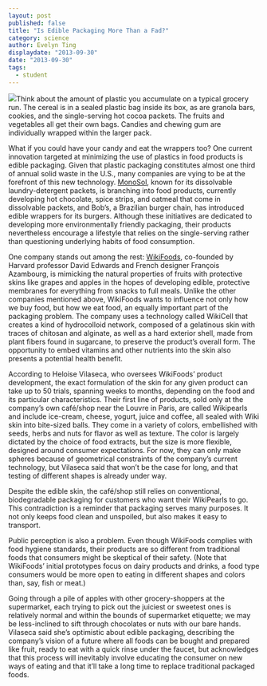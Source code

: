 ```yaml
---
layout: post
published: false
title: "Is Edible Packaging More Than a Fad?"
category: science
author: Evelyn Ting
displaydate: "2013-09-30"
date: "2013-09-30"
tags: 
  - student
---
```


![](http://celebrationcakesmex.files.wordpress.com/2013/07/6647.jpg)Think about the amount of plastic you accumulate on a typical grocery run. The cereal is in a sealed plastic bag inside its box, as are granola bars, cookies, and the single-serving hot cocoa packets. The fruits and vegetables all get their own bags. Candies and chewing gum are individually wrapped within the larger pack.

What if you could have your candy and eat the wrappers too? One current innovation targeted at minimizing the use of plastics in food products is edible packaging. Given that plastic packaging constitutes almost one third of annual solid waste in the U.S., many companies are vying to be at the forefront of this new technology. [MonoSol](http://www.fastcompany.com/1812661/monosol-creates-innovative-dissolvable-packaging-combat-waste), known for its dissolvable laundry-detergent packets, is branching into food products, currently developing hot chocolate, spice strips, and oatmeal that come in dissolvable packets, and Bob’s, a Brazilian burger chain, has introduced edible wrappers for its burgers. Although these initiatives are dedicated to developing more environmentally friendly packaging, their products nevertheless encourage a lifestyle that relies on the single-serving rather than questioning underlying habits of food consumption.

One company stands out among the rest: [WikiFoods](http://www.wikipearl.com/#wikipearl), co-founded by Harvard professor David Edwards and French designer François Azambourg, is mimicking the natural properties of fruits with protective skins like grapes and apples in the hopes of developing edible, protective membranes for everything from snacks to full meals. Unlike the other companies mentioned above, WikiFoods wants to influence not only how we buy food, but how we eat food, an equally important part of the packaging problem. The company uses a technology called WikiCell that creates a kind of hydrocolloid network, composed of a gelatinous skin with traces of chitosan and alginate, as well as a hard exterior shell, made from plant fibers found in sugarcane, to preserve the product’s overall form. The opportunity to embed vitamins and other nutrients into the skin also presents a potential health benefit.
 
According to Heloise Vilaseca, who oversees WikiFoods’ product development, the exact formulation of the skin for any given product can take up to 50 trials, spanning weeks to months, depending on the food and its particular characteristics. Their first line of products, sold only at the company’s own café/shop near the Louvre in Paris, are called Wikipearls and include ice-cream, cheese, yogurt, juice and coffee, all sealed with Wiki skin into bite-sized balls. They come in a variety of colors, embellished with seeds, herbs and nuts for flavor as well as texture. The color is largely dictated by the choice of food extracts, but the size is more flexible, designed around consumer expectations. For now, they can only make spheres because of geometrical constraints of the company’s current technology, but Vilaseca said that won’t be the case for long, and that testing of different shapes is already under way.     

Despite the edible skin, the café/shop still relies on conventional, biodegradable packaging for customers who want their WikiPearls to go. This contradiction is a reminder that packaging serves many purposes. It not only keeps food clean and unspoiled, but also makes it easy to transport. 

Public perception is also a problem. Even though WikiFoods complies with food hygiene standards, their products are so different from traditional foods that consumers might be skeptical of their safety. (Note that WikiFoods’ initial prototypes focus on dairy products and drinks, a food type consumers would be more open to eating in different shapes and colors than, say, fish or meat.)

Going through a pile of apples with other grocery-shoppers at the supermarket, each trying to pick out the juiciest or sweetest ones is relatively normal and within the bounds of supermarket etiquette; we may be less-inclined to sift through chocolates or nuts with our bare hands. Vilaseca said she’s optimistic about edible packaging, describing the company’s vision of a future where all foods can be bought and prepared like fruit, ready to eat with a quick rinse under the faucet, but acknowledges that this process will inevitably involve educating the consumer on new ways of eating and that it’ll take a long time to replace traditional packaged foods.